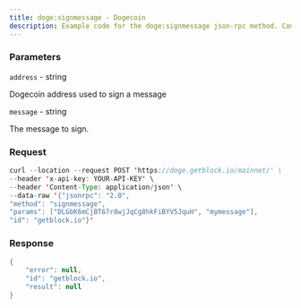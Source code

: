```yaml
---
title: doge:signmessage - Dogecoin
description: Example code for the doge:signmessage json-rpc method. Сomplete guide on how to use doge:signmessage json-rpc in GetBlock.io Web3 documentation.
---
```


### Parameters


`address` - string

Dogecoin address used to sign a message

`message` - string

The message to sign.

### Request

``` java
curl --location --request POST 'https://doge.getblock.io/mainnet/' \
--header 'x-api-key: YOUR-API-KEY' \
--header 'Content-Type: application/json' \
--data-raw '{"jsonrpc": "2.0",
"method": "signmessage",
"params": ["DLGbK6mCjBT67r8wjJqCg8hkFiBYV5JquH", "mymessage"],
"id": "getblock.io"}'
```

###  Response

``` java
{
    "error": null,
    "id": "getblock.io",
    "result": null
}
```

